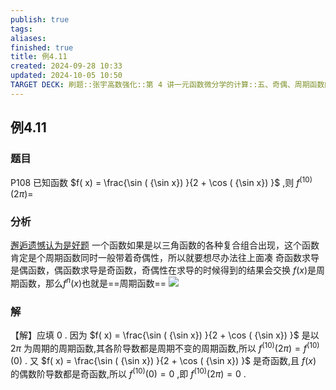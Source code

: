 ```yaml
---
publish: true
tags: 
aliases: 
finished: true
title: 例4.11
created: 2024-09-28 10:33
updated: 2024-10-05 10:50
TARGET DECK: 刷题::张宇高数强化::第 4 讲一元函数微分学的计算::五、奇偶、周期函数的高阶导数::例4.11
---
```


## 例4.11
### 题目
P108 已知函数 $f( x) = \frac{\sin ( {\sin x}) }{2 + \cos ( {\sin x}) }$ ,则 ${f}^{( {10}) }( {2\pi }) =$
### 分析
[邂逅遗憾认为是好题](https://www.bilibili.com/video/BV1hz421i7wg?t=2232.6)
一个函数如果是以三角函数的各种复合组合出现，这个函数肯定是个周期函数同时一般带着奇偶性，所以就要想尽办法往上面凑
奇函数求导是偶函数，偶函数求导是奇函数，奇偶性在求导的时候得到的结果会交换
$f(x)$是周期函数，那么$f^{n}(x)$也就是==周期函数==
![](https://img.hwenyi.tech/202410051845499.webp)
### 解
【解】应填 0 .
因为 $f( x) = \frac{\sin ( {\sin x}) }{2 + \cos ( {\sin x}) }$ 是以 ${2\pi }$ 为周期的周期函数,其各阶导数都是周期不变的周期函数,所以 ${f}^{( {10}) }( {2\pi }) = {f}^{( {10}) }( 0)$ .
又 $f( x) = \frac{\sin ( {\sin x}) }{2 + \cos ( {\sin x}) }$ 是奇函数,且 $f( x)$ 的偶数阶导数都是奇函数,所以 ${f}^{( {10}) }( 0) = 0$ ,即 ${f}^{( {10}) }( {2\pi }) = 0$ .

